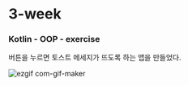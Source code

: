 # 3-week

### Kotlin - OOP - exercise

버튼을 누르면 토스트 메세지가 뜨도록 하는 앱을 만들었다. <br>

![ezgif com-gif-maker](https://user-images.githubusercontent.com/68210266/109483407-89dae400-7ac2-11eb-931f-7b1e14a2e267.gif)
